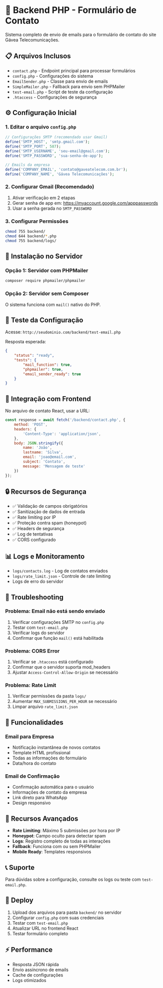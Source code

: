 # 📧 Backend PHP - Formulário de Contato

Sistema completo de envio de emails para o formulário de contato do site Gávea Telecomunicações.

## 📋 Arquivos Inclusos

- `contact.php` - Endpoint principal para processar formulários
- `config.php` - Configurações do sistema
- `EmailSender.php` - Classe para envio de emails
- `SimpleMailer.php` - Fallback para envio sem PHPMailer
- `test-email.php` - Script de teste da configuração
- `.htaccess` - Configurações de segurança

## ⚙️ Configuração Inicial

### 1. Editar o arquivo `config.php`

```php
// Configurações SMTP (recomendado usar Gmail)
define('SMTP_HOST', 'smtp.gmail.com');
define('SMTP_PORT', 587);
define('SMTP_USERNAME', 'seu-email@gmail.com');
define('SMTP_PASSWORD', 'sua-senha-de-app');

// Emails da empresa
define('COMPANY_EMAIL', 'contato@gaveatelecom.com.br');
define('COMPANY_NAME', 'Gávea Telecomunicações');
```

### 2. Configurar Gmail (Recomendado)

1. Ativar verificação em 2 etapas
2. Gerar senha de app em: https://myaccount.google.com/apppasswords
3. Usar a senha gerada no `SMTP_PASSWORD`

### 3. Configurar Permissões

```bash
chmod 755 backend/
chmod 644 backend/*.php
chmod 755 backend/logs/
```

## 🚀 Instalação no Servidor

### Opção 1: Servidor com PHPMailer
```bash
composer require phpmailer/phpmailer
```

### Opção 2: Servidor sem Composer
O sistema funciona com `mail()` nativo do PHP.

## 🧪 Teste da Configuração

Acesse: `http://seudominio.com/backend/test-email.php`

Resposta esperada:
```json
{
    "status": "ready",
    "tests": {
        "mail_function": true,
        "phpmailer": true,
        "email_sender_ready": true
    }
}
```

## 📡 Integração com Frontend

No arquivo de contato React, usar a URL:

```javascript
const response = await fetch('/backend/contact.php', {
    method: 'POST',
    headers: {
        'Content-Type': 'application/json',
    },
    body: JSON.stringify({
        name: 'João',
        lastname: 'Silva',
        email: 'joao@email.com',
        subject: 'Contato',
        message: 'Mensagem de teste'
    })
});
```

## 🔒 Recursos de Segurança

- ✅ Validação de campos obrigatórios
- ✅ Sanitização de dados de entrada
- ✅ Rate limiting por IP
- ✅ Proteção contra spam (honeypot)
- ✅ Headers de segurança
- ✅ Log de tentativas
- ✅ CORS configurado

## 📊 Logs e Monitoramento

- `logs/contacts.log` - Log de contatos enviados
- `logs/rate_limit.json` - Controle de rate limiting
- Logs de erro do servidor

## 🔧 Troubleshooting

### Problema: Email não está sendo enviado
1. Verificar configurações SMTP no `config.php`
2. Testar com `test-email.php`
3. Verificar logs do servidor
4. Confirmar que função `mail()` está habilitada

### Problema: CORS Error
1. Verificar se `.htaccess` está configurado
2. Confirmar que o servidor suporta mod_headers
3. Ajustar `Access-Control-Allow-Origin` se necessário

### Problema: Rate Limit
1. Verificar permissões da pasta `logs/`
2. Aumentar `MAX_SUBMISSIONS_PER_HOUR` se necessário
3. Limpar arquivo `rate_limit.json`

## 📱 Funcionalidades

### Email para Empresa
- Notificação instantânea de novos contatos
- Template HTML profissional
- Todas as informações do formulário
- Data/hora do contato

### Email de Confirmação
- Confirmação automática para o usuário
- Informações de contato da empresa
- Link direto para WhatsApp
- Design responsivo

## 🌟 Recursos Avançados

- **Rate Limiting**: Máximo 5 submissões por hora por IP
- **Honeypot**: Campo oculto para detectar spam
- **Logs**: Registro completo de todas as interações
- **Fallback**: Funciona com ou sem PHPMailer
- **Mobile Ready**: Templates responsivos

## 📞 Suporte

Para dúvidas sobre a configuração, consulte os logs ou teste com `test-email.php`.

## 🚀 Deploy

1. Upload dos arquivos para pasta `backend/` no servidor
2. Configurar `config.php` com suas credenciais
3. Testar com `test-email.php`
4. Atualizar URL no frontend React
5. Testar formulário completo

## ⚡ Performance

- Resposta JSON rápida
- Envio assíncrono de emails
- Cache de configurações
- Logs otimizados
